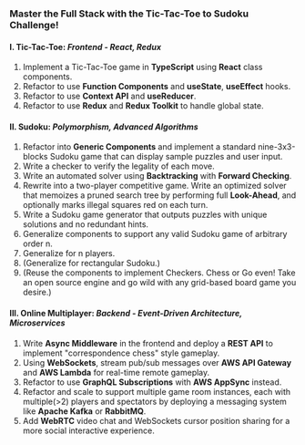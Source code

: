 ### Master the Full Stack with the Tic-Tac-Toe to Sudoku Challenge!
#### I. Tic-Tac-Toe: *Frontend - React, Redux*
  1. Implement a Tic-Tac-Toe game in **TypeScript** using **React** class components.
  2. Refactor to use **Function Components** and **useState**, **useEffect** hooks.
  3. Refactor to use **Context API** and **useReducer**.
  4. Refactor to use **Redux** and **Redux Toolkit** to handle global state.
#### II. Sudoku: *Polymorphism, Advanced Algorithms*
  1. Refactor into **Generic Components** and implement a standard nine-3x3-blocks Sudoku game that can display sample puzzles and user input. 
  2. Write a checker to verify the legality of each move. 
  3. Write an automated solver using **Backtracking** with **Forward Checking**.
  4. Rewrite into a two-player competitive game. Write an optimized solver that memoizes a pruned search tree by performing full **Look-Ahead**, and optionally marks illegal squares red on each turn.
  5. Write a Sudoku game generator that outputs puzzles with unique solutions and no redundant hints.
  6. Generalize components to support any valid Sudoku game of arbitrary order n.
  7. Generalize for n players.
  8. (Generalize for rectangular Sudoku.)
  9. (Reuse the components to implement Checkers. Chess or Go even! Take an open source engine and go wild with any grid-based board game you desire.)
#### III. Online Multiplayer: *Backend - Event-Driven Architecture, Microservices*
  1. Write **Async Middleware** in the frontend and deploy a **REST API** to implement "correspondence chess" style gameplay.
  2. Using **WebSockets**, stream pub/sub messages over **AWS API Gateway** and **AWS Lambda** for real-time remote gameplay.
  3. Refactor to use **GraphQL Subscriptions** with **AWS AppSync** instead.
  4. Refactor and scale to support multiple game room instances, each with multiple(>2) players and spectators by deploying a messaging system like **Apache Kafka** or **RabbitMQ**.
  5. Add **WebRTC** video chat and WebSockets cursor position sharing for a more social interactive experience. 
